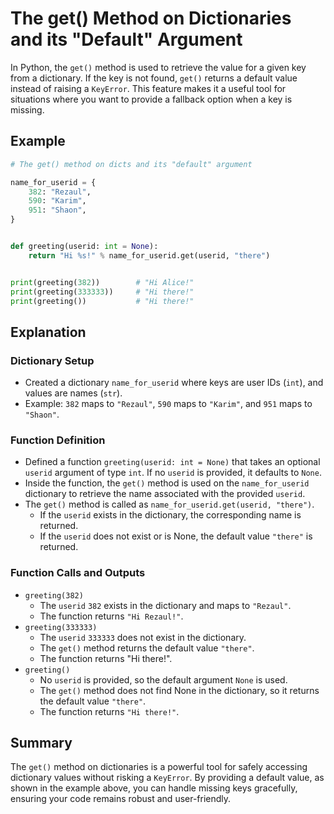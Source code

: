 # The get() Method on Dictionaries and its "Default" Argument
In Python, the `get()` method is used to retrieve the value for a given key from a dictionary. If the key is not found, `get()` returns a default value instead of raising a `KeyError`. This feature makes it a useful tool for situations where you want to provide a fallback option when a key is missing.

## Example
```python
# The get() method on dicts and its "default" argument

name_for_userid = {
    382: "Rezaul",
    590: "Karim",
    951: "Shaon",
}


def greeting(userid: int = None):
    return "Hi %s!" % name_for_userid.get(userid, "there")


print(greeting(382))        # "Hi Alice!"
print(greeting(333333))     # "Hi there!"
print(greeting())           # "Hi there!"
```

## Explanation
### Dictionary Setup
- Created a dictionary `name_for_userid` where keys are user IDs (`int`), and values are names (`str`).
- Example: `382` maps to `"Rezaul"`, `590` maps to `"Karim"`, and `951` maps to `"Shaon"`.

### Function Definition
- Defined a function `greeting(userid: int = None)` that takes an optional `userid` argument of type `int`. If no `userid` is provided, it defaults to `None`.
- Inside the function, the `get()` method is used on the `name_for_userid` dictionary to retrieve the name associated with the provided `userid`.
- The `get()` method is called as `name_for_userid.get(userid, "there")`.
    - If the `userid` exists in the dictionary, the corresponding name is returned.
    - If the `userid` does not exist or is None, the default value `"there"` is returned.

### Function Calls and Outputs
- `greeting(382)`
    - The `userid` `382` exists in the dictionary and maps to `"Rezaul"`.
    - The function returns `"Hi Rezaul!"`.
- `greeting(333333)`
    - The `userid` `333333` does not exist in the dictionary.
    - The `get()` method returns the default value `"there"`.
    - The function returns "Hi there!".
- `greeting()`
    - No `userid` is provided, so the default argument `None` is used.
    - The `get()` method does not find None in the dictionary, so it returns the default value `"there"`.
    - The function returns `"Hi there!"`.

## Summary
The `get()` method on dictionaries is a powerful tool for safely accessing dictionary values without risking a `KeyError`. By providing a default value, as shown in the example above, you can handle missing keys gracefully, ensuring your code remains robust and user-friendly.
